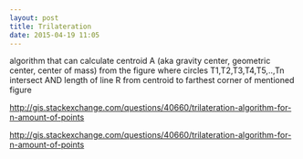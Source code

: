 ```yaml
---
layout: post
title: Trilateration
date: 2015-04-19 11:05
---
```


algorithm that can calculate centroid A (aka gravity center, geometric center, center of mass) from the figure where circles T1,T2,T3,T4,T5,..,Tn intersect AND length of line R from centroid to farthest corner of mentioned figure

http://gis.stackexchange.com/questions/40660/trilateration-algorithm-for-n-amount-of-points

http://gis.stackexchange.com/questions/40660/trilateration-algorithm-for-n-amount-of-points